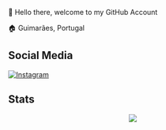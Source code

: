 👋 Hello there, welcome to my GitHub Account

🏠 Guimarães, Portugal

## Social Media
[![Instagram](https://img.shields.io/badge/danielfaria1712-%23E4405F.svg?style=for-the-badge&logo=Instagram&logoColor=white)](https://instagram.com/danielfaria1712)

## Stats
<div style="text-align: center;">
<img src="https://github-readme-stats.vercel.app/api?username=danielfaria89&card_width=260&layout=compact&show_icons=true&hide_border=true&theme=react&include_all_commits=true)"/>
</div>
